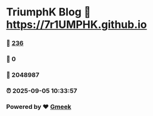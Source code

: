 # TriumphK Blog :link: https://7r1UMPHK.github.io 
### :page_facing_up: [236](https://7r1UMPHK.github.io/tag.html) 
### :speech_balloon: 0 
### :hibiscus: 2048987 
### :alarm_clock: 2025-09-05 10:33:57 
### Powered by :heart: [Gmeek](https://github.com/Meekdai/Gmeek)
